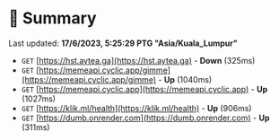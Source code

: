 # 📖 Summary
Last updated: **17/6/2023, 5:25:29 PTG "Asia/Kuala_Lumpur"**

- `GET` [https://hst.aytea.ga](https://hst.aytea.ga) - **Down** (325ms)
- `GET` [https://memeapi.cyclic.app/gimme](https://memeapi.cyclic.app/gimme) - **Up** (1040ms)
- `GET` [https://memeapi.cyclic.app](https://memeapi.cyclic.app) - **Up** (1027ms)
- `GET` [https://klik.ml/health](https://klik.ml/health) - **Up** (906ms)
- `GET` [https://dumb.onrender.com](https://dumb.onrender.com) - **Up** (311ms)
